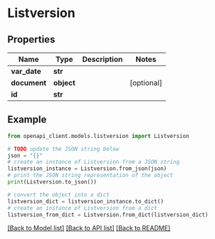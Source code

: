 # Listversion


## Properties

Name | Type | Description | Notes
------------ | ------------- | ------------- | -------------
**var_date** | **str** |  | 
**document** | **object** |  | [optional] 
**id** | **str** |  | 

## Example

```python
from openapi_client.models.listversion import Listversion

# TODO update the JSON string below
json = "{}"
# create an instance of Listversion from a JSON string
listversion_instance = Listversion.from_json(json)
# print the JSON string representation of the object
print(Listversion.to_json())

# convert the object into a dict
listversion_dict = listversion_instance.to_dict()
# create an instance of Listversion from a dict
listversion_from_dict = Listversion.from_dict(listversion_dict)
```
[[Back to Model list]](../README.md#documentation-for-models) [[Back to API list]](../README.md#documentation-for-api-endpoints) [[Back to README]](../README.md)



